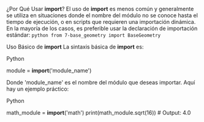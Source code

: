 
¿Por Qué Usar __import__?
El uso de __import__ es menos común y generalmente se utiliza en situaciones donde el nombre del módulo no se conoce hasta el tiempo de ejecución, o en scripts que requieren una importación dinámica. En la mayoría de los casos, es preferible usar la declaración de importación estándar:
`python
from 7-base_geometry import BaseGeometry
`

Uso Básico de __import__
La sintaxis básica de __import__ es:

Python

module = __import__('module_name')

Donde 'module_name' es el nombre del módulo que deseas importar. Aquí hay un ejemplo práctico:

Python

math_module = __import__('math')
print(math_module.sqrt(16))  # Output: 4.0